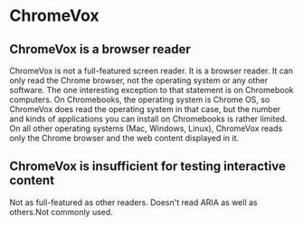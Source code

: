 # ChromeVox

## ChromeVox is a browser reader

ChromeVox is not a full-featured screen reader. It is a browser reader. It can only read the Chrome browser, not the operating system or any other software. The one interesting exception to that statement is on Chromebook computers. On Chromebooks, the operating system is Chrome OS, so ChromeVox does read the operating system in that case, but the number and kinds of applications you can install on Chromebooks is rather limited. On all other operating systems (Mac, Windows, Linux), ChromeVox reads only the Chrome browser and the web content displayed in it.

## ChromeVox is insufficient for testing interactive content

Not as full-featured as other readers. Doesn't read ARIA as well as others.Not commonly used.